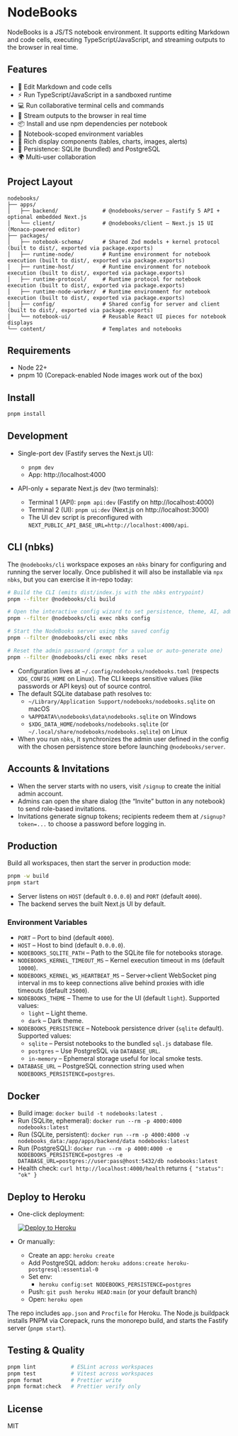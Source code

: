 # NodeBooks

NodeBooks is a JS/TS notebook environment. It supports editing Markdown and code cells, executing TypeScript/JavaScript, and streaming outputs to the browser in real time.

## Features

- 📝 Edit Markdown and code cells
- ⚡ Run TypeScript/JavaScript in a sandboxed runtime
- 💻 Run collaborative terminal cells and commands
- 📡 Stream outputs to the browser in real time
- 📦 Install and use npm dependencies per notebook
- 🔐 Notebook-scoped environment variables
- 🧩 Rich display components (tables, charts, images, alerts)
- 💾 Persistence: SQLite (bundled) and PostgreSQL
- 🌍 Multi-user collaboration

## Project Layout

```
nodebooks/
├── apps/
│   ├── backend/              # @nodebooks/server – Fastify 5 API + optional embedded Next.js
│   └── client/               # @nodebooks/client – Next.js 15 UI (Monaco-powered editor)
├── packages/
│   ├── notebook-schema/      # Shared Zod models + kernel protocol (built to dist/, exported via package.exports)
│   ├── runtime-node/         # Runtime environment for notebook execution (built to dist/, exported via package.exports)
│   ├── runtime-host/         # Runtime environment for notebook execution (built to dist/, exported via package.exports)
│   ├── runtime-protocol/     # Runtime protocol for notebook execution (built to dist/, exported via package.exports)
│   ├── runtime-node-worker/  # Runtime environment for notebook execution (built to dist/, exported via package.exports)
│   ├── config/               # Shared config for server and client (built to dist/, exported via package.exports)
│   └── notebook-ui/          # Reusable React UI pieces for notebook displays
└── content/                  # Templates and notebooks
```

## Requirements

- Node 22+
- pnpm 10 (Corepack-enabled Node images work out of the box)

## Install

```bash
pnpm install
```

## Development

- Single-port dev (Fastify serves the Next.js UI):
  - `pnpm dev`
  - App: http://localhost:4000

- API-only + separate Next.js dev (two terminals):
  - Terminal 1 (API): `pnpm api:dev` (Fastify on http://localhost:4000)
  - Terminal 2 (UI): `pnpm ui:dev` (Next.js on http://localhost:3000)
  - The UI dev script is preconfigured with `NEXT_PUBLIC_API_BASE_URL=http://localhost:4000/api`.

## CLI (nbks)

The `@nodebooks/cli` workspace exposes an `nbks` binary for configuring and running the server locally. Once published it will also be installable via `npx nbks`, but you can exercise it in-repo today:

```bash
# Build the CLI (emits dist/index.js with the nbks entrypoint)
pnpm --filter @nodebooks/cli build

# Open the interactive config wizard to set persistence, theme, AI, admin user
pnpm --filter @nodebooks/cli exec nbks config

# Start the NodeBooks server using the saved config
pnpm --filter @nodebooks/cli exec nbks

# Reset the admin password (prompt for a value or auto-generate one)
pnpm --filter @nodebooks/cli exec nbks reset
```

- Configuration lives at `~/.config/nodebooks/nodebooks.toml` (respects `XDG_CONFIG_HOME` on Linux). The CLI keeps sensitive values (like passwords or API keys) out of source control.
- The default SQLite database path resolves to:
  - `~/Library/Application Support/nodebooks/nodebooks.sqlite` on macOS
  - `%APPDATA%\nodebooks\data\nodebooks.sqlite` on Windows
  - `$XDG_DATA_HOME/nodebooks/nodebooks.sqlite` (or `~/.local/share/nodebooks/nodebooks.sqlite`) on Linux
- When you run `nbks`, it synchronizes the admin user defined in the config with the chosen persistence store before launching `@nodebooks/server`.

## Accounts & Invitations

- When the server starts with no users, visit `/signup` to create the initial admin account.
- Admins can open the share dialog (the “Invite” button in any notebook) to send role-based invitations.
- Invitations generate signup tokens; recipients redeem them at `/signup?token=...` to choose a password before logging in.

## Production

Build all workspaces, then start the server in production mode:

```bash
pnpm -w build
pnpm start
```

- Server listens on `HOST` (default `0.0.0.0`) and `PORT` (default `4000`).
- The backend serves the built Next.js UI by default.

### Environment Variables

- `PORT` – Port to bind (default `4000`).
- `HOST` – Host to bind (default `0.0.0.0`).
- `NODEBOOKS_SQLITE_PATH` – Path to the SQLite file for notebooks storage.
- `NODEBOOKS_KERNEL_TIMEOUT_MS` – Kernel execution timeout in ms (default `10000`).
- `NODEBOOKS_KERNEL_WS_HEARTBEAT_MS` – Server→client WebSocket ping interval in ms to keep connections alive behind proxies with idle timeouts (default `25000`).
- `NODEBOOKS_THEME` – Theme to use for the UI (default `light`). Supported values:
  - `light` – Light theme.
  - `dark` – Dark theme.
- `NODEBOOKS_PERSISTENCE` – Notebook persistence driver (`sqlite` default). Supported values:
  - `sqlite` – Persist notebooks to the bundled `sql.js` database file.
  - `postgres` – Use PostgreSQL via `DATABASE_URL`.
  - `in-memory` – Ephemeral storage useful for local smoke tests.
- `DATABASE_URL` – PostgreSQL connection string used when `NODEBOOKS_PERSISTENCE=postgres`.

## Docker

- Build image: `docker build -t nodebooks:latest .`
- Run (SQLite, ephemeral): `docker run --rm -p 4000:4000 nodebooks:latest`
- Run (SQLite, persistent): `docker run --rm -p 4000:4000 -v nodebooks_data:/app/apps/backend/data nodebooks:latest`
- Run (PostgreSQL): `docker run --rm -p 4000:4000 -e NODEBOOKS_PERSISTENCE=postgres -e DATABASE_URL=postgres://user:pass@host:5432/db nodebooks:latest`
- Health check: `curl http://localhost:4000/health` returns `{ "status": "ok" }`

## Deploy to Heroku

- One-click deployment:

  [![Deploy to Heroku](https://www.herokucdn.com/deploy/button.svg)](https://heroku.com/deploy?template=https://github.com/julianduque/nodebooks)

- Or manually:
  - Create an app: `heroku create`
  - Add PostgreSQL addon: `heroku addons:create heroku-postgresql:essential-0`
  - Set env:
    - `heroku config:set NODEBOOKS_PERSISTENCE=postgres`
  - Push: `git push heroku HEAD:main` (or your default branch)
  - Open: `heroku open`

The repo includes `app.json` and `Procfile` for Heroku. The Node.js buildpack installs PNPM via Corepack, runs the monorepo build, and starts the Fastify server (`pnpm start`).

## Testing & Quality

```bash
pnpm lint           # ESLint across workspaces
pnpm test           # Vitest across workspaces
pnpm format         # Prettier write
pnpm format:check   # Prettier verify only
```

## License

MIT
